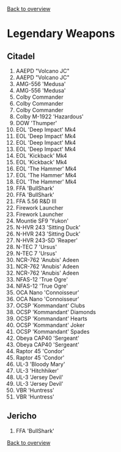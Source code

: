[Back to overview](../README.md)

# Legendary Weapons

## Citadel 

1.	AAEPD "Volcano JC"
2.	AAEPD "Volcano JC"
3.	AMG-556 'Medusa'
4.	AMG-556 'Medusa'
5.	Colby Commander
6.	Colby Commander
7.	Colby Commander
8.	Colby M-1922 'Hazardous'
9.	DOW 'Thumper'
10.	EOL 'Deep Impact' Mk4
11.	EOL 'Deep Impact' Mk4
12.	EOL 'Deep Impact' Mk4
13.	EOL 'Deep Impact' Mk4
14.	EOL 'Kickback' Mk4
15.	EOL 'Kickback' Mk4
16.	EOL 'The Hammer' Mk4
17.	EOL 'The Hammer' Mk4
18.	EOL 'The Hammer' Mk4
19.	FFA 'BullShark'
20. FFA 'BullShark'
21.	FFA 5.56 R&D III
22.	Firework Launcher
23.	Firework Launcher
24.	Mountie SF9 'Yukon'
25.	N-HVR 243 'Sitting Duck'
26. N-HVR 243 'Sitting Duck'
27.	N-HVR 243-SD 'Reaper'
28.	N-TEC 7 'Ursus'
29.	N-TEC 7 'Ursus'
30.	NCR-762 'Anubis'  Adeen
30.	NCR-762 'Anubis'  Adeen
32.	NCR-762 'Anubis'  Adeen
33.	NFAS-12 'True Ogre'
34. NFAS-12 'True Ogre'
35.	OCA Nano 'Connoisseur'
36.	OCA Nano 'Connoisseur'
37.	OCSP 'Kommandant' Clubs
38.	OCSP 'Kommandant' Diamonds
39.	OCSP 'Kommandant' Hearts
40.	OCSP 'Kommandant' Joker
41.	OCSP 'Kommandant' Spades
42.	Obeya CAP40 'Sergeant'
43.	Obeya CAP40 'Sergeant'
44.	Raptor 45 'Condor'
45.	Raptor 45 'Condor'
46.	UL-3 'Bloody Mary'
47.	UL-3 'Hitchhiker'
48.	UL-3 'Jersey Devil'
49. UL-3 'Jersey Devil'
50.	VBR 'Huntress'
51.	VBR 'Huntress'

## Jericho

<ol>
<li>FFA 'BullShark'</li>
</ol>

[Back to overview](../README.md)
